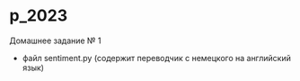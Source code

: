# p_2023
Домашнее задание № 1
- файл sentiment.py (содержит переводчик с немецкого на английский язык)
  
